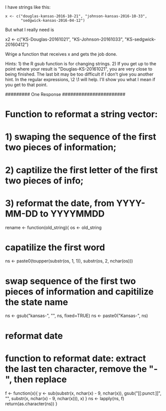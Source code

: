 I have strings like this:

```
x <- c("douglas-kansas-2016-10-21", "johnson-kansas-2016-10-33",
       "sedgwick-kansas-2016-04-12") 
```

But what I really need is

x2 <- c("KS-Douglas-20161021", "KS-Johnson-20161033",
       "KS-sedgwick-20160412")

Wrige a function that receives x and gets the job done.

Hints: 1) the R gsub function is for changing strings.
       2) If you get up to the point where your result is
          "Douglas-KS-20161021", you are very close to being
           finished.  The last bit may be too difficult if
           I don't give you another hint.  In the regular
           expressions, \2 \1 will help.  I'll show you 
           what I mean if you get to that point.

######### One Response #######################
# Function to reformat a string vector: 
# 1) swaping the sequence of the first two pieces of information;
# 2) captilize the first letter of the first two pieces of info;
# 3) reformat the date, from YYYY-MM-DD to YYYYMMDD

rename <- function(old_string){
  os <- old_string
  # capatilize the first word
  ns <- paste0(toupper(substr(os, 1, 1)), substr(os, 2, nchar(os))) 
  # swap sequence of the first two pieces of information and capitilize the state name 
  ns <- gsub("kansas-", "", ns, fixed=TRUE)
  ns <- paste0("Kansas-", ns)
  # reformat date 
  # function to reformat date: extract the last ten character, remove the "-", then replace  
  f <- function(x){
    y <- sub(substr(x, nchar(x) - 9, nchar(x)), gsub("[[:punct:]]", "", substr(x, nchar(x) - 9, nchar(x))), x)
  }
  ns <- lapply(ns, f)
  return(as.character(ns))
}
